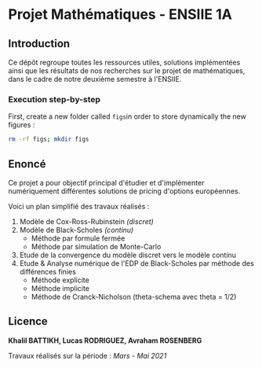# Projet Mathématiques - ENSIIE 1A

## Introduction

Ce dépôt regroupe toutes les ressources utiles, solutions implémentées ainsi que les résultats de nos recherches sur le projet de mathématiques, dans le cadre de notre deuxième semestre à l'ENSIIE.

### Execution step-by-step

First, create a new folder called `figs`in order to store dynamically the new figures :
```sh
rm -rf figs; mkdir figs
```


## Enoncé

Ce projet a pour objectif principal d'étudier et d'implémenter numériquement différentes solutions de pricing d'options européennes.

Voici un plan simplifié des travaux réalisés :
1. Modèle de Cox-Ross-Rubinstein *(discret)*
2. Modèle de Black-Scholes *(continu)*
    - Méthode par formule fermée
    - Méthode par simulation de Monte-Carlo
3. Etude de la convergence du modèle discret vers le modèle continu
4. Etude & Analyse numérique de l'EDP de Black-Scholes par méthode des différences finies
    - Méthode explicite
    - Méthode implicite
    - Méthode de Cranck-Nicholson (theta-schema avec theta = 1/2)


## Licence


**Khalil BATTIKH, Lucas RODRIGUEZ, Avraham ROSENBERG**

Travaux réalisés sur la période : *Mars - Mai 2021*